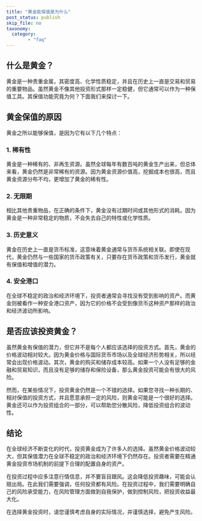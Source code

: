```yaml
---
title: "黄金能保值是为什么"
post_status: publish
skip_file: no
taxonomy:
  category:
        - "faq"
---
```


## 什么是黄金？

黄金是一种贵重金属，其密度高、化学性质稳定，并且在历史上一直是交易和贸易的重要物品。虽然黄金不像其他投资形式那样一定稳健，但它通常可以作为一种保值工具。其保值功能究竟为何？下面我们来探讨一下。

## 黄金保值的原因

黄金之所以能够保值，是因为它有以下几个特点：

### 1\. 稀有性

黄金是一种稀有的、非再生资源。虽然全球每年有数百吨的黄金生产出来，但总体来看，黄金仍然是非常稀有的资源。因为黄金资源价值高，挖掘成本也很高，而且黄金资源分布不均，更增加了黄金的稀有性。

### 2\. 无限期

相比其他贵重物品，在正确的条件下，黄金没有过期时间或其他形式的消耗。因为黄金是一种非常稳定的物质，不会失去自己的特性或化学性质。

### 3\. 历史意义

黄金在历史上一直是货币标准，这意味着黄金通常与货币系统相关联。即使在现代，黄金仍然与一些国家的货币政策有关，只要存在货币政策和货币发行，黄金就有保值和增值的潜力。

### 4\. 安全港口

在全球不稳定的政治和经济环境下，投资者通常会寻找没有受到影响的资产。而黄金则被看作一种安全港口资产，因为它的价格不会受到像货币这种资产那样的政治和经济波动所影响。

## 是否应该投资黄金？

虽然黄金有保值的潜力，但它并不是每个人都应该选择的投资方式。首先，黄金的价格波动相对较大。因为黄金价格与国际货币市场以及全球经济形势相关，所以经常会出现价格波动。其次，黄金的购买和储存成本较高。如果一个人没有足够的金融和贸易知识，而且没有足够的储存和保险设备，那么黄金投资可能会有很大的风险。

然而，在某些情况下，投资黄金仍然是一个不错的选择。如果您寻找一种长期的、相对保值的投资方式，并且愿意承担一定的风险，则黄金可能是一个很好的选择。黄金还可以作为投资组合的一部分，可以帮助您分散风险，降低投资组合的波动性。

## 结论

在全球经济不断变化的时代，投资黄金成为了许多人的选择。虽然黄金价格波动较大，但其保值潜力在全球不稳定的政治和经济环境下仍然存在。投资者需要在精通黄金投资市场机制的前提下合理的配置自身的资产。

在投资过程中应多注意行情信息，并不要盲目跟风。这会降低投资趣味，可能会认赔出局。在此我们需要强调，任何投资都有风险。在投资过程中，我们需要明确自己的风险承受能力，在风险管理方面做到自我保护，做到控制风险，把投资收益最大化。

在选择黄金投资时，请您谨慎考虑自身的实际情况，并谨慎选择，避免产生风险。
